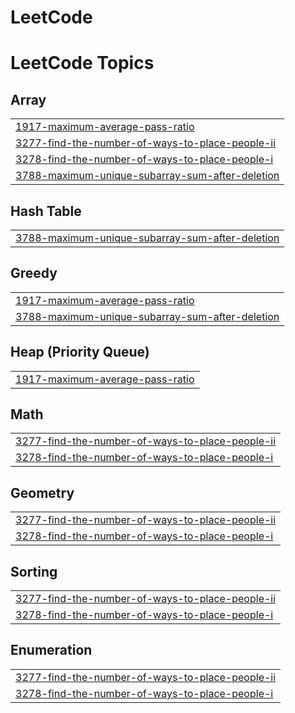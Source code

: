 # LeetCode
<!---LeetCode Topics Start-->
# LeetCode Topics
## Array
|  |
| ------- |
| [1917-maximum-average-pass-ratio](https://github.com/oykusahin/LeetCode/tree/master/1917-maximum-average-pass-ratio) |
| [3277-find-the-number-of-ways-to-place-people-ii](https://github.com/oykusahin/LeetCode/tree/master/3277-find-the-number-of-ways-to-place-people-ii) |
| [3278-find-the-number-of-ways-to-place-people-i](https://github.com/oykusahin/LeetCode/tree/master/3278-find-the-number-of-ways-to-place-people-i) |
| [3788-maximum-unique-subarray-sum-after-deletion](https://github.com/oykusahin/LeetCode/tree/master/3788-maximum-unique-subarray-sum-after-deletion) |
## Hash Table
|  |
| ------- |
| [3788-maximum-unique-subarray-sum-after-deletion](https://github.com/oykusahin/LeetCode/tree/master/3788-maximum-unique-subarray-sum-after-deletion) |
## Greedy
|  |
| ------- |
| [1917-maximum-average-pass-ratio](https://github.com/oykusahin/LeetCode/tree/master/1917-maximum-average-pass-ratio) |
| [3788-maximum-unique-subarray-sum-after-deletion](https://github.com/oykusahin/LeetCode/tree/master/3788-maximum-unique-subarray-sum-after-deletion) |
## Heap (Priority Queue)
|  |
| ------- |
| [1917-maximum-average-pass-ratio](https://github.com/oykusahin/LeetCode/tree/master/1917-maximum-average-pass-ratio) |
## Math
|  |
| ------- |
| [3277-find-the-number-of-ways-to-place-people-ii](https://github.com/oykusahin/LeetCode/tree/master/3277-find-the-number-of-ways-to-place-people-ii) |
| [3278-find-the-number-of-ways-to-place-people-i](https://github.com/oykusahin/LeetCode/tree/master/3278-find-the-number-of-ways-to-place-people-i) |
## Geometry
|  |
| ------- |
| [3277-find-the-number-of-ways-to-place-people-ii](https://github.com/oykusahin/LeetCode/tree/master/3277-find-the-number-of-ways-to-place-people-ii) |
| [3278-find-the-number-of-ways-to-place-people-i](https://github.com/oykusahin/LeetCode/tree/master/3278-find-the-number-of-ways-to-place-people-i) |
## Sorting
|  |
| ------- |
| [3277-find-the-number-of-ways-to-place-people-ii](https://github.com/oykusahin/LeetCode/tree/master/3277-find-the-number-of-ways-to-place-people-ii) |
| [3278-find-the-number-of-ways-to-place-people-i](https://github.com/oykusahin/LeetCode/tree/master/3278-find-the-number-of-ways-to-place-people-i) |
## Enumeration
|  |
| ------- |
| [3277-find-the-number-of-ways-to-place-people-ii](https://github.com/oykusahin/LeetCode/tree/master/3277-find-the-number-of-ways-to-place-people-ii) |
| [3278-find-the-number-of-ways-to-place-people-i](https://github.com/oykusahin/LeetCode/tree/master/3278-find-the-number-of-ways-to-place-people-i) |
<!---LeetCode Topics End-->